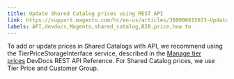 ```yaml
---
title: Update Shared Catalog prices using REST API
link: https://support.magento.com/hc/en-us/articles/360000815673-Update-Shared-Catalog-prices-using-REST-API
labels: API,devdocs,Magento,shared_catalog,B2B,price,how to
---
```


To add or update prices in Shared Catalogs with API, we recommend using the TierPriceStorageInterface service, described in the [Manage tier prices](http://devdocs.magento.com/guides/v2.2/rest/modules/catalog-pricing.html#manage-tier-prices) DevDocs REST API Reference. For Shared Catalog prices, we use Tier Price and Customer Group.

##



